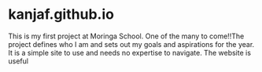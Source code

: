 # kanjaf.github.io
This is my first project at Moringa School. One of the many to come!!The project defines who I am and sets out my goals and aspirations for the year. It is a simple site to use and needs no expertise to navigate. 
The website is useful 
